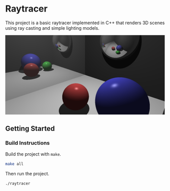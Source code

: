 # Raytracer

This project is a basic raytracer implemented in C++ that renders 3D scenes using ray casting and simple lighting models.

![Texte alternatif](assets/sample.png)

## Getting Started

### Build Instructions

Build the project with `make`.
```bash
make all
```

Then run the project.
```bash
./raytracer
```
